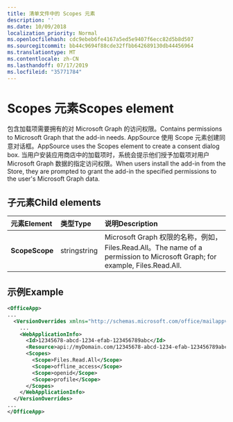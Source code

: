 ```yaml
---
title: 清单文件中的 Scopes 元素
description: ''
ms.date: 10/09/2018
localization_priority: Normal
ms.openlocfilehash: cdc9ebeb6fe4167a5ed5e9407f6ecc82d5b8d507
ms.sourcegitcommit: bb44c9694f88cde32ffbb642689130db44456964
ms.translationtype: MT
ms.contentlocale: zh-CN
ms.lasthandoff: 07/17/2019
ms.locfileid: "35771784"
---
```

# <a name="scopes-element"></a><span data-ttu-id="6519a-102">Scopes 元素</span><span class="sxs-lookup"><span data-stu-id="6519a-102">Scopes element</span></span>

<span data-ttu-id="6519a-103">包含加载项需要拥有的对 Microsoft Graph 的访问权限。</span><span class="sxs-lookup"><span data-stu-id="6519a-103">Contains permissions to Microsoft Graph that the add-in needs.</span></span> <span data-ttu-id="6519a-104">AppSource 使用 Scope 元素创建同意对话框。</span><span class="sxs-lookup"><span data-stu-id="6519a-104">AppSource uses the Scopes element to create a consent dialog box.</span></span> <span data-ttu-id="6519a-105">当用户安装应用商店中的加载项时，系统会提示他们授予加载项对用户 Microsoft Graph 数据的指定访问权限。</span><span class="sxs-lookup"><span data-stu-id="6519a-105">When users install the add-in from the Store, they are prompted to grant the add-in the specified permissions to the user's Microsoft Graph data.</span></span>

## <a name="child-elements"></a><span data-ttu-id="6519a-106">子元素</span><span class="sxs-lookup"><span data-stu-id="6519a-106">Child elements</span></span>

|  <span data-ttu-id="6519a-107">元素</span><span class="sxs-lookup"><span data-stu-id="6519a-107">Element</span></span> |  <span data-ttu-id="6519a-108">类型</span><span class="sxs-lookup"><span data-stu-id="6519a-108">Type</span></span>  |  <span data-ttu-id="6519a-109">说明</span><span class="sxs-lookup"><span data-stu-id="6519a-109">Description</span></span>  |
|:-----|:-----|:-----|
|  <span data-ttu-id="6519a-110">**Scope**</span><span class="sxs-lookup"><span data-stu-id="6519a-110">**Scope**</span></span>                |  <span data-ttu-id="6519a-111">string</span><span class="sxs-lookup"><span data-stu-id="6519a-111">string</span></span>     |   <span data-ttu-id="6519a-112">Microsoft Graph 权限的名称，例如，Files.Read.All。</span><span class="sxs-lookup"><span data-stu-id="6519a-112">The name of a permission to Microsoft Graph; for example, Files.Read.All.</span></span> |

## <a name="example"></a><span data-ttu-id="6519a-113">示例</span><span class="sxs-lookup"><span data-stu-id="6519a-113">Example</span></span>

```xml
<OfficeApp>
...
  <VersionOverrides xmlns="http://schemas.microsoft.com/office/mailappversionoverrides" xsi:type="VersionOverridesV1_0">
    ...
    <WebApplicationInfo>
      <Id>12345678-abcd-1234-efab-123456789abc</Id>
      <Resource>api://myDomain.com/12345678-abcd-1234-efab-123456789abc<Resource>
      <Scopes>
        <Scope>Files.Read.All</Scope>
        <Scope>offline_access</Scope>
        <Scope>openid</Scope>
        <Scope>profile</Scope>
      </Scopes>
    </WebApplicationInfo>
  </VersionOverrides>
...
</OfficeApp>
```
